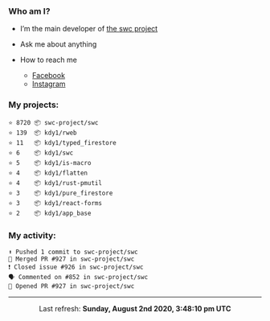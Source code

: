 ### Who am I?

- I’m the main developer of [the swc project](https://github.com/swc-project/swc)

- Ask me about anything

- How to reach me
  - [Facebook](https://www.facebook.com/profile.php?id=100024888122318)
  - [Instagram](https://www.instagram.com/kdy1123/)

### My projects:

```
⭐️ 8720 📦 swc-project/swc
⭐️ 139  📦 kdy1/rweb
⭐️ 11   📦 kdy1/typed_firestore
⭐️ 6    📦 kdy1/swc
⭐️ 5    📦 kdy1/is-macro
⭐️ 4    📦 kdy1/flatten
⭐️ 4    📦 kdy1/rust-pmutil
⭐️ 3    📦 kdy1/pure_firestore
⭐️ 3    📦 kdy1/react-forms
⭐️ 2    📦 kdy1/app_base
```

### My activity:

```
⬆️ Pushed 1 commit to swc-project/swc
🎉 Merged PR #927 in swc-project/swc
❗️ Closed issue #926 in swc-project/swc
🗣 Commented on #852 in swc-project/swc
💪 Opened PR #927 in swc-project/swc
```

------------
<p align="center">Last refresh: <b>Sunday, August 2nd 2020, 3:48:10 pm UTC</b></p>